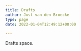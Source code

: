 ```yaml
---
title: Drafts
author: Just van den Broecke
type: page
date: 2022-01-04T12:49:12+00:00

---
```


Drafts space.